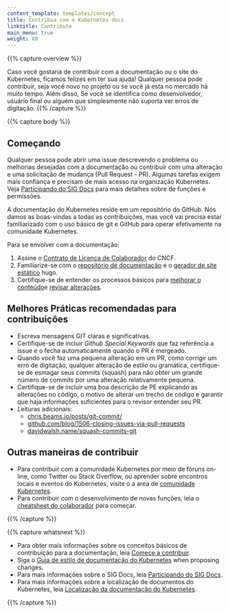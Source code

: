 ```yaml
---
content_template: templates/concept
title: Contribua com o Kubernetes docs
linktitle: Contribute
main_menu: true
weight: 80
---
```


{{% capture overview %}}

Caso você gostaria de contribuir com a documentação ou o site do Kubernetes,
ficamos felizes em ter sua ajuda! Qualquer pessoa pode contribuir, seja você novo no
projeto ou se você já esta no mercado há muito tempo. Além disso, Se você se identifica como
desenvolvedor, usuário final ou alguém que simplesmente não suporta ver erros de digitação.
{{% /capture %}}

{{% capture body %}}

## Começando

Qualquer pessoa pode abrir uma issue descrevendo o problema ou melhorias desejadas com a documentação ou contribuir com uma alteração e uma solicitação de mudança (Pull Request - PR).
Algumas tarefas exigem mais confiança e precisam de mais acesso na organização Kubernetes.
Veja [Participando do SIG Docs](/docs/contribute/participating/) para mais detalhes sobre
de funções e permissões.

A documentação do Kubernetes reside em um repositório do GitHub. Nós damos as boas-vindas
a todas as contribuições, mas você vai precisa estar familiarizado com o uso básico de git e GitHub para
operar efetivamente na comunidade Kubernetes.

Para se envolver com a documentação:

1. Assine o [Contrato de Licença de Colaborador](https://github.com/kubernetes/community/blob/master/CLA.md) do CNCF.
2. Familiarize-se com o [repositório de documentação](https://github.com/kubernetes/website) e o [gerador de site estático](https://gohugo.io) hugo.
3. Certifique-se de entender os processos básicos para [melhorar o conteúdo](https://kubernetes.io/docs/contribute/start/#improve-existing-content)e [revisar alterações](https://kubernetes.io/docs/contribute/start/#review-docs-pull-requests).

## Melhores Práticas recomendadas para contribuições

- Escreva mensagens GIT claras e significativas.
- Certifique-se de incluir _Github Special Keywords_ que faz referência a issue e o fecha automaticamente quando o PR é mergeado.
- Quando você faz uma pequena alteração em um PR, como corrigir um erro de digitação, qualquer alteração de estilo ou gramática, certifique-se de esmagar seus commits (squash) para não obter um grande número de commits por uma alteração relativamente pequena.
- Certifique-se de incluir uma boa descrição de PE explicando as alterações no código, o motivo de alterar um trecho de código e garantir que haja informações suficientes para o revisor entender seu PR.
- Leituras adicionais: 
    - [chris.beams.io/posts/git-commit/](https://chris.beams.io/posts/git-commit/)
    - [github.com/blog/1506-closing-issues-via-pull-requests ](https://github.com/blog/1506-closing-issues-via-pull-requests )
    - [davidwalsh.name/squash-commits-git ](https://davidwalsh.name/squash-commits-git )

## Outras maneiras de contribuir

- Para contribuir com a comunidade Kubernetes por meio de fóruns on-line, como Twitter ou Stack Overflow, ou aprender sobre encontros locais e eventos do Kubernetes, visite o a area de [comunidade Kubernetes](/community/).
- Para contribuir com o desenvolvimento de novas funções, leia o [cheatsheet do colaborador](https://github.com/kubernetes/community/tree/master/contributors/guide/contributor-cheatsheet) para começar.

{{% /capture %}}

{{% capture whatsnext %}}

- Para obter mais informações sobre os conceitos básicos de contribuição para a documentação, leia [Comece a contribuir](/docs/contribute/start/).
- Siga o [Guia de estilo de documentação do Kubernetes](/docs/contribute/style/style-guide/) when proposing changes.
- Para mais informações sobre o SIG Docs, leia [Participando do SIG Docs](/docs/contribute/participating/).
- Para mais informações sobre a localização de documentos do Kubernetes, leia [Localização da documentação do Kubernetes](/docs/contribute/localization/).

{{% /capture %}}
